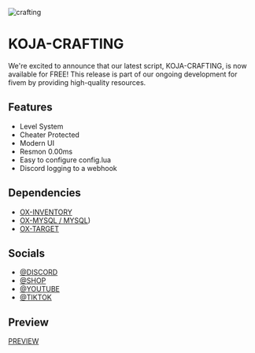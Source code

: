 ![crafting](https://i.imgur.com/YNIeBoi.png)

# KOJA-CRAFTING

We're excited to announce that our latest script, KOJA-CRAFTING, is now available for FREE! This release is part of our ongoing development for fivem by providing high-quality resources.




## Features

- Level System
- Cheater Protected
- Modern UI
- Resmon 0.00ms
- Easy to configure config.lua
- Discord logging to a webhook

## Dependencies
- [OX-INVENTORY](https://github.com/overextended/ox_inventory)
- [OX-MYSQL / MYSQL](https://github.com/overextended/oxmysql))
- [OX-TARGET](https://github.com/overextended/ox_target)
  
## Socials

- [@DISCORD](https://www.discord.gg/kojascripts)
- [@SHOP](https://koja-scripts.tebex.io/)
- [@YOUTUBE](https://www.youtube.com/@KojaScripts)
- [@TIKTOK](https://www.tiktok.com/@kojascripts)

## Preview

[PREVIEW](https://www.discord.gg/kojascripts)
